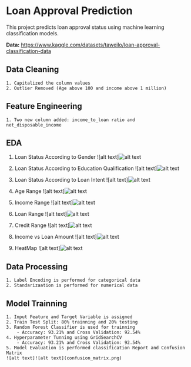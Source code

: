 
# Loan Approval Prediction
This project predicts loan approval status using machine learning classification models. 


**Data:** https://www.kaggle.com/datasets/taweilo/loan-approval-classification-data 

## Data Cleaning
    1. Capitalized the column values
    2. Outlier Removed (Age above 100 and income above 1 million)

## Feature Engineering
    1. Two new column added: income_to_loan ratio and net_disposable_income

## EDA
1. Loan Status According to Gender
![alt text]![alt text](loan_status_gender.png)

2. Loan Status According to Education Qualification
![alt text]![alt text](loan_status_education.png)

3. Loan Status According to Loan Intent
![alt text]![alt text](loan_status_intent.png)

4. Age Range
![alt text]![alt text](age_range.png)

5. Income Range
![alt text]![alt text](income_range.png)

6. Loan Range
![alt text]![alt text](loan_range.png)

7. Credit Range
![alt text]![alt text](credit_range.png)

8. Income vs Loan Amount
![alt text]![alt text](income_vs_loan.png)

9. HeatMap
![alt text]![alt text](heatmap.png)

## Data Processing
    1. Label Encoding is performed for categorical data
    2. Standarizaation is performed for numerical data

## Model Trainning
    1. Input Feature and Target Variable is assigned
    2. Train Test Split: 80% trainning and 20% testing
    3. Random Forest Classifier is used for trainning
        - Accuracy: 93.21% and Cross Validation: 92.54%
    4. Hyperparameter Tunning using GridSearchCV
        - Accuracy: 93.21% and Cross Validation: 92.54%
    5. Model Evaluation is performed classification Report and Confusion Matrix
    ![alt text]![alt text](confusion_matrix.png)
